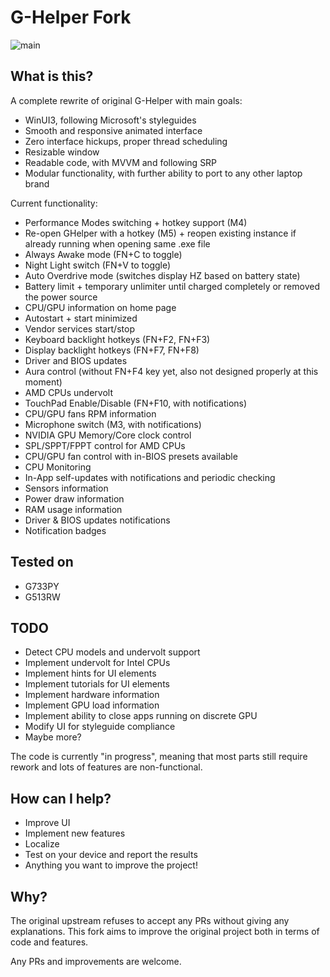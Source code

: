 # G-Helper Fork

![main](https://github.com/gallardo994/g-helper/blob/main/docs/screenshot2.png?raw=true)

## What is this?

A complete rewrite of original G-Helper with main goals:
- WinUI3, following Microsoft's styleguides
- Smooth and responsive animated interface
- Zero interface hickups, proper thread scheduling
- Resizable window
- Readable code, with MVVM and following SRP
- Modular functionality, with further ability to port to any other laptop brand

Current functionality:
- Performance Modes switching + hotkey support (M4)
- Re-open GHelper with a hotkey (M5) + reopen existing instance if already running when opening same .exe file
- Always Awake mode (FN+C to toggle)
- Night Light switch (FN+V to toggle)
- Auto Overdrive mode (switches display HZ based on battery state)
- Battery limit + temporary unlimiter until charged completely or removed the power source
- CPU/GPU information on home page
- Autostart + start minimized
- Vendor services start/stop
- Keyboard backlight hotkeys (FN+F2, FN+F3)
- Display backlight hotkeys (FN+F7, FN+F8)
- Driver and BIOS updates
- Aura control (without FN+F4 key yet, also not designed properly at this moment)
- AMD CPUs undervolt
- TouchPad Enable/Disable (FN+F10, with notifications)
- CPU/GPU fans RPM information
- Microphone switch (M3, with notifications)
- NVIDIA GPU Memory/Core clock control
- SPL/SPPT/FPPT control for AMD CPUs
- CPU/GPU fan control with in-BIOS presets available
- CPU Monitoring
- In-App self-updates with notifications and periodic checking
- Sensors information
- Power draw information
- RAM usage information
- Driver & BIOS updates notifications
- Notification badges

## Tested on
- G733PY
- G513RW

## TODO
- Detect CPU models and undervolt support
- Implement undervolt for Intel CPUs
- Implement hints for UI elements
- Implement tutorials for UI elements
- Implement hardware information
- Implement GPU load information
- Implement ability to close apps running on discrete GPU
- Modify UI for styleguide compliance
- Maybe more?

The code is currently "in progress", meaning that most parts still require rework and lots of features are non-functional.

## How can I help?
- Improve UI
- Implement new features
- Localize
- Test on your device and report the results
- Anything you want to improve the project!

## Why?

The original upstream refuses to accept any PRs without giving any explanations.
This fork aims to improve the original project both in terms of code and features.

Any PRs and improvements are welcome.